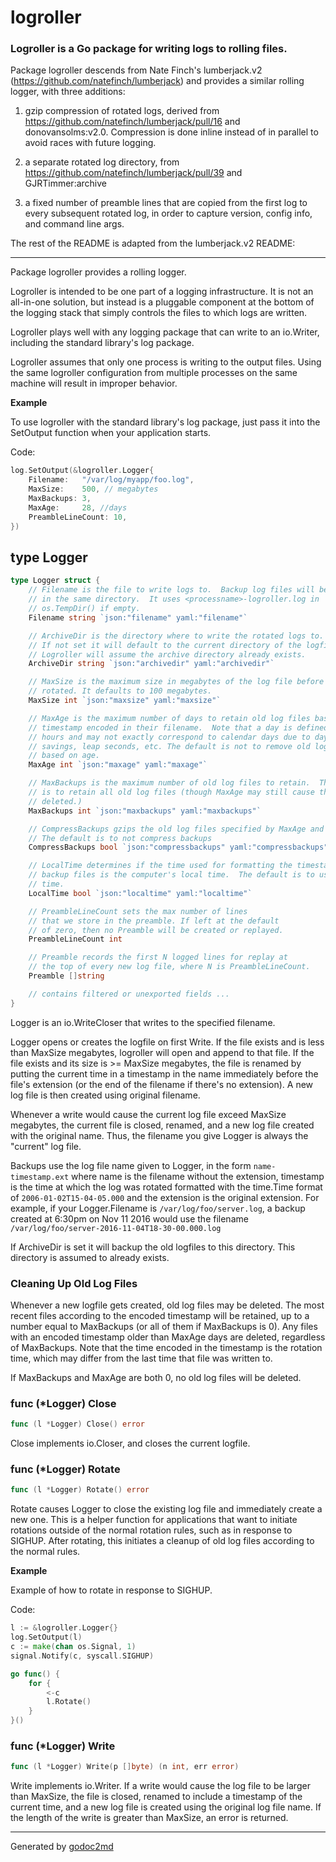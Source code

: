 # logroller

### Logroller is a Go package for writing logs to rolling files.

Package logroller descends from Nate Finch's lumberjack.v2 (https://github.com/natefinch/lumberjack)
and provides a similar rolling logger, with three additions:

1) gzip compression of rotated logs, derived from https://github.com/natefinch/lumberjack/pull/16 and donovansolms:v2.0. Compression is done inline instead of in parallel to avoid races with future logging.

2) a separate rotated log directory, from https://github.com/natefinch/lumberjack/pull/39 and GJRTimmer:archive

3) a fixed number of preamble lines that are copied from the first
log to every subsequent rotated log, in order to capture
version, config info, and command line args.

The rest of the README is adapted from the lumberjack.v2 README:

-----------------------------------------

Package logroller provides a rolling logger.

Logroller is intended to be one part of a logging infrastructure.
It is not an all-in-one solution, but instead is a pluggable
component at the bottom of the logging stack that simply controls the files
to which logs are written.

Logroller plays well with any logging package that can write to an
io.Writer, including the standard library's log package.

Logroller assumes that only one process is writing to the output files.
Using the same logroller configuration from multiple processes on the same
machine will result in improper behavior.


**Example**

To use logroller with the standard library's log package, just pass it into the SetOutput function when your application starts.

Code:

```go
log.SetOutput(&logroller.Logger{
    Filename:   "/var/log/myapp/foo.log",
    MaxSize:    500, // megabytes
    MaxBackups: 3,
    MaxAge:     28, //days
    PreambleLineCount: 10,
})
```



## type Logger
``` go
type Logger struct {
    // Filename is the file to write logs to.  Backup log files will be retained
    // in the same directory.  It uses <processname>-logroller.log in
    // os.TempDir() if empty.
    Filename string `json:"filename" yaml:"filename"`

    // ArchiveDir is the directory where to write the rotated logs to.
    // If not set it will default to the current directory of the logfile.
    // Logroller will assume the archive directory already exists.
    ArchiveDir string `json:"archivedir" yaml:"archivedir"`

    // MaxSize is the maximum size in megabytes of the log file before it gets
    // rotated. It defaults to 100 megabytes.
    MaxSize int `json:"maxsize" yaml:"maxsize"`

    // MaxAge is the maximum number of days to retain old log files based on the
    // timestamp encoded in their filename.  Note that a day is defined as 24
    // hours and may not exactly correspond to calendar days due to daylight
    // savings, leap seconds, etc. The default is not to remove old log files
    // based on age.
    MaxAge int `json:"maxage" yaml:"maxage"`

    // MaxBackups is the maximum number of old log files to retain.  The default
    // is to retain all old log files (though MaxAge may still cause them to get
    // deleted.)
    MaxBackups int `json:"maxbackups" yaml:"maxbackups"`

    // CompressBackups gzips the old log files specified by MaxAge and MaxBackups.
    // The default is to not compress backups
    CompressBackups bool `json:"compressbackups" yaml:"compressbackups"`

    // LocalTime determines if the time used for formatting the timestamps in
    // backup files is the computer's local time.  The default is to use UTC
    // time.
    LocalTime bool `json:"localtime" yaml:"localtime"`

    // PreambleLineCount sets the max number of lines
    // that we store in the preamble. If left at the default
    // of zero, then no Preamble will be created or replayed.
    PreambleLineCount int

    // Preamble records the first N logged lines for replay at
    // the top of every new log file, where N is PreambleLineCount.
    Preamble []string

    // contains filtered or unexported fields ...
}
```
Logger is an io.WriteCloser that writes to the specified filename.

Logger opens or creates the logfile on first Write.  If the file exists and
is less than MaxSize megabytes, logroller will open and append to that file.
If the file exists and its size is >= MaxSize megabytes, the file is renamed
by putting the current time in a timestamp in the name immediately before the
file's extension (or the end of the filename if there's no extension). A new
log file is then created using original filename.

Whenever a write would cause the current log file exceed MaxSize megabytes,
the current file is closed, renamed, and a new log file created with the
original name. Thus, the filename you give Logger is always the "current" log
file.

Backups use the log file name given to Logger, in the form `name-timestamp.ext`
where name is the filename without the extension, timestamp is the time at which
the log was rotated formatted with the time.Time format of
`2006-01-02T15-04-05.000` and the extension is the original extension.  For
example, if your Logger.Filename is `/var/log/foo/server.log`, a backup created
at 6:30pm on Nov 11 2016 would use the filename
`/var/log/foo/server-2016-11-04T18-30-00.000.log`

If ArchiveDir is set it will backup the old logfiles to this directory.
This directory is assumed to already exists.

### Cleaning Up Old Log Files
Whenever a new logfile gets created, old log files may be deleted.  The most
recent files according to the encoded timestamp will be retained, up to a
number equal to MaxBackups (or all of them if MaxBackups is 0).  Any files
with an encoded timestamp older than MaxAge days are deleted, regardless of
MaxBackups.  Note that the time encoded in the timestamp is the rotation
time, which may differ from the last time that file was written to.

If MaxBackups and MaxAge are both 0, no old log files will be deleted.











### func (\*Logger) Close
``` go
func (l *Logger) Close() error
```
Close implements io.Closer, and closes the current logfile.



### func (\*Logger) Rotate
``` go
func (l *Logger) Rotate() error
```
Rotate causes Logger to close the existing log file and immediately create a
new one.  This is a helper function for applications that want to initiate
rotations outside of the normal rotation rules, such as in response to
SIGHUP.  After rotating, this initiates a cleanup of old log files according
to the normal rules.

**Example**

Example of how to rotate in response to SIGHUP.

Code:

```go
l := &logroller.Logger{}
log.SetOutput(l)
c := make(chan os.Signal, 1)
signal.Notify(c, syscall.SIGHUP)

go func() {
    for {
        <-c
        l.Rotate()
    }
}()
```

### func (\*Logger) Write
``` go
func (l *Logger) Write(p []byte) (n int, err error)
```
Write implements io.Writer.  If a write would cause the log file to be larger
than MaxSize, the file is closed, renamed to include a timestamp of the
current time, and a new log file is created using the original log file name.
If the length of the write is greater than MaxSize, an error is returned.









- - -
Generated by [godoc2md](http://godoc.org/github.com/davecheney/godoc2md)
